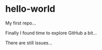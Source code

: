 hello-world
===========

My first repo...

Finally I found time to explore GitHub a bit...

There are still issues...
